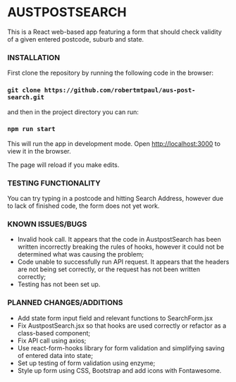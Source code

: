 # AUSTPOSTSEARCH

This is a React web-based app featuring a form that should check validity of a given entered postcode, suburb and state.

### INSTALLATION

First clone the repository by running the following code in the browser:
### `git clone https://github.com/robertmtpaul/aus-post-search.git`

and then in the project directory you can run:

### `npm run start`

This will run the app in  development mode.
Open [http://localhost:3000](http://localhost:3000) to view it in the browser.

The page will reload if you make edits.

### TESTING FUNCTIONALITY

You can try typing in a postcode and hitting Search Address, however due to lack of finished code, the form does not yet work.

### KNOWN ISSUES/BUGS

- Invalid hook call. It appears that the code in AustpostSearch has been written incorrectly breaking the rules of hooks, however it could not be determined what was causing the problem; 
- Code unable to successfully run API request. It appears that the headers are not being set correctly, or the request has not been written correctly;
- Testing has not been set up.

### PLANNED CHANGES/ADDITIONS

- Add state form input field and relevant functions to SearchForm.jsx
- Fix AustpostSearch.jsx so that hooks are used correctly or refactor as a class-based component;
- Fix API call using axios;
- Use react-form-hooks library for form validation and simplifying saving of entered data into state;
- Set up testing of form validation using enzyme;
- Style up form using CSS, Bootstrap and add icons with Fontawesome.
